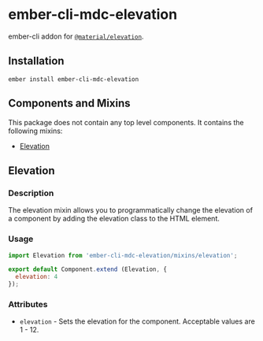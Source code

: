 ember-cli-mdc-elevation
======================

ember-cli addon for [`@material/elevation`](https://github.com/material-components/material-components-web/tree/master/packages/mdc-elevation).

Installation
------------

    ember install ember-cli-mdc-elevation

Components and Mixins
-----------------------

This package does not contain any top level components. It contains the
following mixins:

* [Elevation](#elevation)

Elevation
-----------

### Description

The elevation mixin allows you to programmatically change the elevation of a 
component by adding the elevation class to the HTML element.

### Usage

```javascript
import Elevation from 'ember-cli-mdc-elevation/mixins/elevation';

export default Component.extend (Elevation, {
  elevation: 4
});

```

### Attributes

* `elevation` - Sets the elevation for the component. Acceptable values are 1 - 12.



